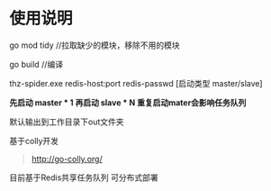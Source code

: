 # 使用说明

go mod tidy //拉取缺少的模块，移除不用的模块

go build //编译

thz-spider.exe  redis-host:port redis-passwd [启动类型 master/slave]

**先启动 master * 1 再启动 slave * N 重复启动mater会影响任务队列**

默认输出到工作目录下out文件夹

基于colly开发
> http://go-colly.org/

目前基于Redis共享任务队列 可分布式部署
